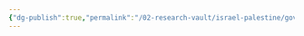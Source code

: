 ```yaml
---
{"dg-publish":true,"permalink":"/02-research-vault/israel-palestine/governments/arab-liberation-front/","created":"2025-08-28T00:43:42.483-04:00","updated":"2025-08-28T00:43:59.300-04:00"}
---
```


